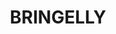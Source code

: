---
lastmod: '2025-04-06T06:05:20+00:00'
latitude: -33.945707
layout: suburb
longitude: 150.725207
postcode: '2556'
state: NSW
title: BRINGELLY
url: /nsw/bringelly/
---
